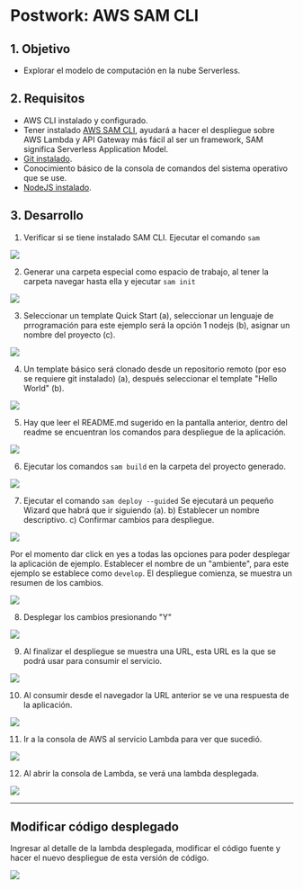 # Postwork: AWS SAM CLI

## 1. Objetivo 
- Explorar el modelo de computación en la nube Serverless.

## 2. Requisitos
- AWS CLI instalado y configurado.
- Tener instalado [AWS SAM CLI](https://docs.aws.amazon.com/serverless-application-model/latest/developerguide/serverless-sam-cli-install.html), ayudará a hacer el despliegue sobre AWS Lambda y API Gateway más fácil al ser un framework, SAM significa Serverless Application Model.
- [Git instalado](https://git-scm.com).
- Conocimiento básico de la consola de comandos del sistema operativo que se use.
- [NodeJS instalado](https://nodejs.org/en/download/).


## 3. Desarrollo 

1. Verificar si se tiene instalado SAM CLI. Ejecutar el comando `sam`

<img src="img/ej1-sam-check-if-installed.png"></img>

2. Generar una carpeta especial como espacio de trabajo, al tener la carpeta navegar hasta ella y ejecutar `sam init`

<img src="img/ej1-sam-init.png"></img>

3. Seleccionar un template Quick Start (a), seleccionar un lenguaje de prrogramación para este ejemplo será la opción 1 nodejs (b), asignar un nombre del proyecto (c).

<img src="img/ej1-configure-sam-01.png"></img>

4. Un template básico será clonado desde un repositorio remoto (por eso se requiere git instalado) (a), después seleccionar el template "Hello World" (b).

<img src="img/ej1-descargando-aplicacion.png"></img>

5. Hay que leer el README.md sugerido en la pantalla anterior, dentro del readme se encuentran los comandos para despliegue de la aplicación.

<img src="img/ej1-read-readme.md.png"></img>

6. Ejecutar los comandos `sam build` en la carpeta del proyecto generado.

<img src="img/ej1-sam-build.png"></img>

7.  Ejecutar el comando `sam deploy --guided`
Se ejecutará un pequeño Wizard que habrá que ir siguiendo (a).
b) Establecer un nombre descriptivo.
c) Confirmar cambios para despliegue.

<img src="img/ej1-deploy-serverless-01.png"></img>

Por el momento dar click en yes a todas las opciones para poder desplegar la aplicación de ejemplo.
Establecer el nombre de un "ambiente", para este ejemplo se establece como `develop`. El despliegue comienza, se muestra un resumen de los cambios.

<img src="img/ej1-deploying-application-01.png"></img>

8. Desplegar los cambios presionando "Y"

<img src="img/ej1-sam-deploying-03.png"></img>

9. Al finalizar el despliegue se muestra una URL, esta URL es la que se podrá usar para consumir el servicio.

<img src="img/ej1-configuration-done-01.png"></img>

10. Al consumir desde el navegador la URL anterior se ve una respuesta de la aplicación.

<img src="img/ej1-json-responsed-sam-serverless.png"></img>

11. Ir a la consola de AWS al servicio Lambda para ver que sucedió.

<img src="img/ej1-goto-aws-console-lambda.png"></img>

12. Al abrir la consola de Lambda, se verá una lambda desplegada.

<img src="img/ej1-lambda-deployed-in-console-01.png"></img>

------------------------------

## Modificar código desplegado

Ingresar al detalle de la lambda desplegada, modificar el código fuente y hacer el nuevo despliegue de esta versión de código.

<img src="img/r1-lambda-detail.png">
